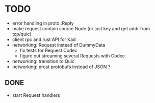 # TODO

- error handling in proto::Reply
- make request contain source Node (or just key and get addr from tcp/quic)
- client rpc and rust API for Kad
- networking: Request instead of DummyData
  - fix tests for Request Codec
  - figure out streaming several Requests with Codec
- networking: transition to Quic
- networking: prost protobufs instead of JSON ?

## DONE

- start Request handlers
